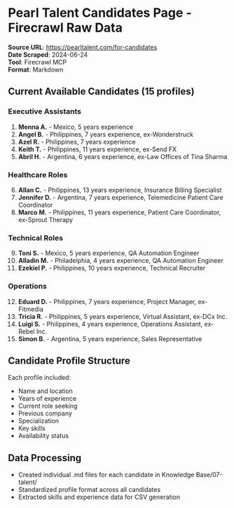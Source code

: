 # Pearl Talent Candidates Page - Firecrawl Raw Data

**Source URL**: https://pearltalent.com/for-candidates  
**Date Scraped**: 2024-06-24  
**Tool**: Firecrawl MCP  
**Format**: Markdown  

## Current Available Candidates (15 profiles)

### Executive Assistants
1. **Menna A.** - Mexico, 5 years experience
2. **Angel B.** - Philippines, 7 years experience, ex-Wonderstruck
3. **Azel R.** - Philippines, 7 years experience
4. **Keith T.** - Philippines, 11 years experience, ex-Send FX
5. **Abril H.** - Argentina, 6 years experience, ex-Law Offices of Tina Sharma

### Healthcare Roles
6. **Allan C.** - Philippines, 13 years experience, Insurance Billing Specialist
7. **Jennifer D.** - Argentina, 7 years experience, Telemedicine Patient Care Coordinator
8. **Marco M.** - Philippines, 11 years experience, Patient Care Coordinator, ex-Sprout Therapy

### Technical Roles
9. **Toni S.** - Mexico, 5 years experience, QA Automation Engineer
10. **Alladin M.** - Philadelphia, 4 years experience, QA Automation Engineer
11. **Ezekiel P.** - Philippines, 10 years experience, Technical Recruiter

### Operations
12. **Eduard D.** - Philippines, 7 years experience, Project Manager, ex-Fitmedia
13. **Tricia R.** - Philippines, 5 years experience, Virtual Assistant, ex-DCx Inc.
14. **Luigi S.** - Philippines, 4 years experience, Operations Assistant, ex-Rebel Inc.
15. **Simon B.** - Argentina, 5 years experience, Sales Representative

## Candidate Profile Structure
Each profile included:
- Name and location
- Years of experience
- Current role seeking
- Previous company
- Specialization
- Key skills
- Availability status

## Data Processing
- Created individual .md files for each candidate in Knowledge Base/07-talent/
- Standardized profile format across all candidates
- Extracted skills and experience data for CSV generation 